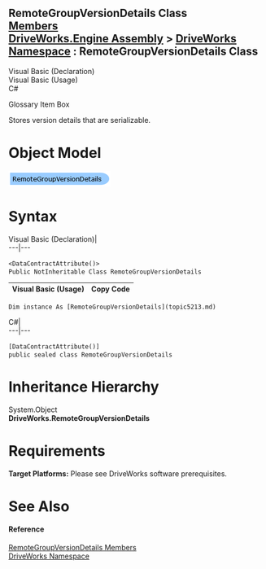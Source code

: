 RemoteGroupVersionDetails Class   
[Members](topic5214.md)   
[DriveWorks.Engine Assembly](topic2156.md) > [DriveWorks Namespace](topic2159.md) : RemoteGroupVersionDetails Class  
---  
  
Visual Basic (Declaration)    
Visual Basic (Usage)    
C# 

Glossary Item Box

Stores version details that are serializable. 

# Object Model

![](dotnetdiagramimages/image258.png)

# Syntax

Visual Basic (Declaration)|   
---|---  
      
    
    <DataContractAttribute()>
    Public NotInheritable Class RemoteGroupVersionDetails   
  
Visual Basic (Usage)| Copy Code  
---|---  
      
    
    Dim instance As [RemoteGroupVersionDetails](topic5213.md)  
  
C#|   
---|---  
      
    
    [DataContractAttribute()]
    public sealed class RemoteGroupVersionDetails   
  
# Inheritance Hierarchy

System.Object  
**DriveWorks.RemoteGroupVersionDetails**  


# Requirements

**Target Platforms:** Please see DriveWorks software prerequisites.

# See Also

#### Reference

[RemoteGroupVersionDetails Members](topic5214.md)   
[DriveWorks Namespace](topic2159.md)


